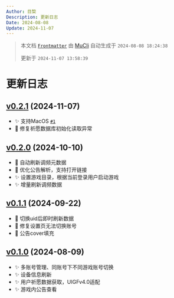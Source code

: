 ```yaml
---
Author: 目棃
Description: 更新日志
Date: 2024-08-08
Update: 2024-11-07
---
```


> 本文档 [`Frontmatter`](https://github.com/BTMuli/MuCli#Frontmatter) 由 [MuCli](https://github.com/BTMuli/Mucli) 自动生成于 `2024-08-08 18:24:38`
>
> 更新于 `2024-11-07 13:58:39`

# 更新日志

## [v0.2.1](https://github.com/BTMuli/ShufflePlay/releases/tag/v0.2.1) (2024-11-07)

- ✨ 支持MacOS [`#1`](https://github.com/BTMuli/ShufflePlay/issues/1)
- 🐛 修复祈愿数据库初始化读取异常

## [v0.2.0](https://github.com/BTMuli/ShufflePlay/releases/tag/v0.2.0) (2024-10-10)

- 🎨 自动刷新调频元数据
- 🎨 优化公告解析，支持打开链接
- ✨ 设置游戏目录，根据当前登录用户启动游戏
- ✨ 增量刷新调频数据

## [v0.1.1](https://github.com/BTMuli/ShufflePlay/releases/tag/v0.1.0) (2024-09-22)

- 🐛 切换uid后即时刷新数据
- 🐛 修复设置页无法切换账号
- 💄 公告cover填充

## [v0.1.0](https://github.com/BTMuli/ShufflePlay/releases/tag/v0.1.0) (2024-08-09)

- ✨ 多账号管理、同账号下不同游戏账号切换
- ✨ 设备信息刷新
- ✨ 用户祈愿数据获取，UIGFv4.0适配
- ✨ 游戏内公告查看

